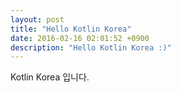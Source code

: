 ```yaml
---
layout: post
title: "Hello Kotlin Korea"
date: 2016-02-16 02:01:52 +0900
description: "Hello Kotlin Korea :)"
---
```


Kotlin Korea 입니다.
